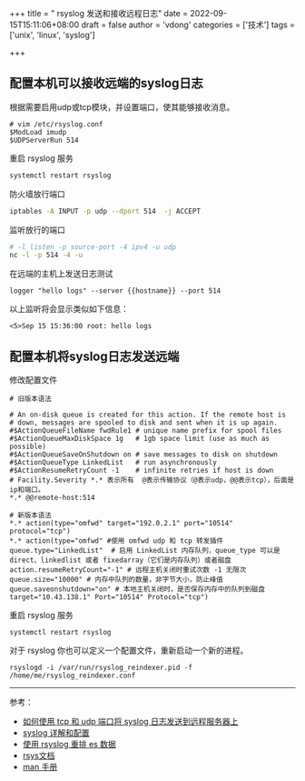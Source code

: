 +++
title = " rsyslog 发送和接收远程日志"
date = 2022-09-15T15:11:06+08:00
draft = false
author = 'vdong'
categories = ['技术']
tags = ['unix', 'linux', 'syslog']

+++

## 配置本机可以接收远端的syslog日志

根据需要启用udp或tcp模块，并设置端口，使其能够接收消息。

```shell
# vim /etc/rsyslog.conf
$ModLoad imudp
$UDPServerRun 514
```

重启 rsyslog 服务

```bash
systemctl restart rsyslog
```

防火墙放行端口

```bash
iptables -A INPUT -p udp --dport 514  -j ACCEPT
```

监听放行的端口

```bash
# -l listen -p source-port -4 ipv4 -u udp
nc -l -p 514 -4 -u
```

在远端的主机上发送日志测试

```shell
logger "hello logs" --server {{hostname}} --port 514
```

以上监听将会显示类似如下信息：

```shell
<5>Sep 15 15:36:00 root: hello logs
```

## 配置本机将syslog日志发送远端

修改配置文件

```shell
# 旧版本语法 

# An on-disk queue is created for this action. If the remote host is
# down, messages are spooled to disk and sent when it is up again.
#$ActionQueueFileName fwdRule1 # unique name prefix for spool files
#$ActionQueueMaxDiskSpace 1g   # 1gb space limit (use as much as possible)
#$ActionQueueSaveOnShutdown on # save messages to disk on shutdown
#$ActionQueueType LinkedList   # run asynchronously
#$ActionResumeRetryCount -1    # infinite retries if host is down
# Facility.Severity *.* 表示所有  @表示传输协议（@表示udp，@@表示tcp），后面是ip和端口。
*.* @@remote-host:514

# 新版本语法
*.* action(type="omfwd" target="192.0.2.1" port="10514" protocol="tcp")
*.* action(type="omfwd" #使用 omfwd udp 和 tcp 转发插件
queue.type="LinkedList"  # 启用 LinkedList 内存队列，queue_type 可以是 direct、linkedlist 或者 fixedarray（它们是内存队列）或者磁盘
action.resumeRetryCount="-1" # 远程主机关闭时重试次数 -1 无限次
queue.size="10000" # 内存中队列的数量，非字节大小，防止峰值
queue.saveonshutdown="on" # 本地主机关闭时，是否保存内存中的队列到磁盘
target="10.43.138.1" Port="10514" Protocol="tcp")
```

重启 rsyslog 服务

```shell
systemctl restart rsyslog
```

对于 rsyslog 你也可以定义一个配置文件，重新启动一个新的进程。

```shell
rsyslogd -i /var/run/rsyslog_reindexer.pid -f /home/me/rsyslog_reindexer.conf
```

----------------

参考：

- [如何使用 tcp 和 udp 端口将 syslog 日志发送到远程服务器上](https://www.onitroad.com/jc/faq/how-to-send-log-messages-to-remote-server-using-tcp-and-udp-ports-in-red-hat-linux.html)
- [syslog 详解和配置](https://www.cnblogs.com/haimeng/p/10823699.html)
- [使用 rsyslog 重排 es 数据](https://www.rsyslog.com/using-rsyslog-to-reindexmigrate-elasticsearch-data/)
- [rsys文档](https://www.rsyslog.com/doc/v8-stable/configuration/modules/index.html)
- [man 手册](https://linux.die.net/man/8/rsyslogd)

